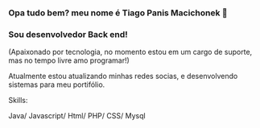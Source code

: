 ### Opa tudo bem? meu nome é Tiago Panis Macichonek 👋
### Sou desenvolvedor Back end!
(Apaixonado por tecnologia, no momento estou em um cargo de suporte, mas no tempo livre amo programar!)


Atualmente estou atualizando minhas redes socias, e desenvolvendo sistemas para meu portifólio.

Skills:

Java/ Javascript/ Html/ PHP/ CSS/ Mysql
